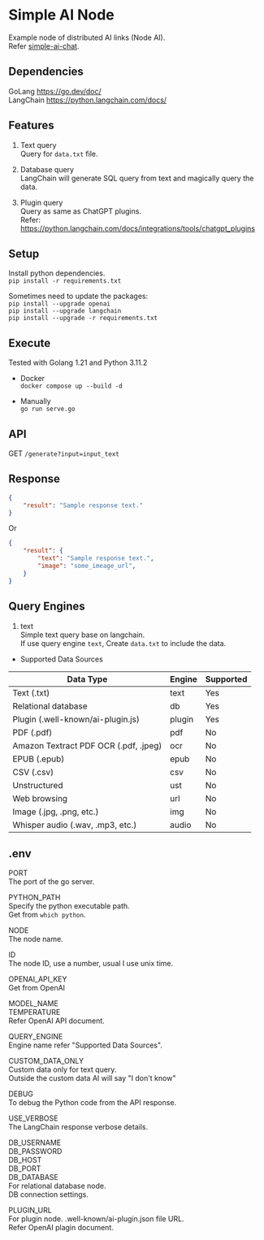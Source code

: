 
Simple AI Node
==============


Example node of distributed AI links (Node AI).  
Refer [simple-ai-chat](https://github.com/gcc3/simple-ai-chat).  


Dependencies
------------

GoLang https://go.dev/doc/  
LangChain https://python.langchain.com/docs/  


Features
--------

1. Text query  
Query for `data.txt` file.  

2. Database query  
LangChain will generate SQL query from text and magically query the data.  

3. Plugin query  
Query as same as ChatGPT plugins.  
Refer: https://python.langchain.com/docs/integrations/tools/chatgpt_plugins  


Setup
-----

Install python dependencies.  
`pip install -r requirements.txt`

Sometimes need to update the packages:  
`pip install --upgrade openai`  
`pip install --upgrade langchain`   
`pip install --upgrade -r requirements.txt`  


Execute
-------

Tested with Golang 1.21 and Python 3.11.2  

* Docker  
`docker compose up --build -d`  

* Manually  
`go run serve.go`  


API
---

GET `/generate?input=input_text`  


Response
--------

```json
{
    "result": "Sample response text."
}
```

Or

```json
{
    "result": {
        "text": "Sample response text.",
        "image": "some_imeage_url",
    }
}
```


Query Engines
-------------

1. text  
Simple text query base on langchain.  
If use query engine `text`, Create `data.txt` to include the data.  

* Supported Data Sources  

| Data Type                             | Engine | Supported   |
|---------------------------------------|--------|-------------|
| Text (.txt)                           | text   | Yes         |
| Relational database                   | db     | Yes         |
| Plugin (.well-known/ai-plugin.js)     | plugin | Yes         |
| PDF (.pdf)                            | pdf    | No          |
| Amazon Textract PDF OCR (.pdf, .jpeg) | ocr    | No          |
| EPUB (.epub)                          | epub   | No          |
| CSV (.csv)                            | csv    | No          |
| Unstructured                          | ust    | No          |
| Web browsing                          | url    | No          |
| Image (.jpg, .png, etc.)              | img    | No          |
| Whisper audio (.wav, .mp3, etc.)      | audio  | No          |


.env
----

PORT  
The port of the go server.  

PYTHON_PATH  
Specify the python executable path.  
Get from `which python`.  

NODE  
The node name.  

ID  
The node ID, use a number, usual I use unix time.  

OPENAI_API_KEY  
Get from OpenAI 

MODEL_NAME  
TEMPERATURE  
Refer OpenAI API document.  

QUERY_ENGINE  
Engine name refer "Supported Data Sources".  

CUSTOM_DATA_ONLY  
Custom data only for text query.  
Outside the custom data AI will say "I don't know"  

DEBUG  
To debug the Python code from the API response.  

USE_VERBOSE  
The LangChain response verbose details.  

DB_USERNAME  
DB_PASSWORD  
DB_HOST  
DB_PORT  
DB_DATABASE  
For relational database node.  
DB connection settings.

PLUGIN_URL  
For plugin node.
.well-known/ai-plugin.json file URL.  
Refer OpenAI plagin document.  
